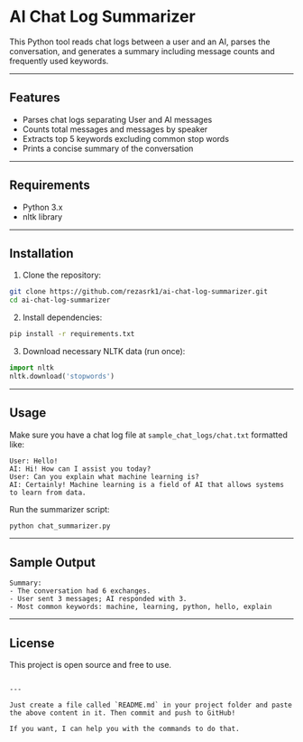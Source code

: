 
# AI Chat Log Summarizer

This Python tool reads chat logs between a user and an AI, parses the conversation, and generates a summary including message counts and frequently used keywords.

---

## Features

- Parses chat logs separating User and AI messages  
- Counts total messages and messages by speaker  
- Extracts top 5 keywords excluding common stop words  
- Prints a concise summary of the conversation  

---

## Requirements

- Python 3.x  
- nltk library  

---

## Installation

1. Clone the repository:

```bash
git clone https://github.com/rezasrk1/ai-chat-log-summarizer.git
cd ai-chat-log-summarizer
````

2. Install dependencies:

```bash
pip install -r requirements.txt
```

3. Download necessary NLTK data (run once):

```python
import nltk
nltk.download('stopwords')
```

---

## Usage

Make sure you have a chat log file at `sample_chat_logs/chat.txt` formatted like:

```
User: Hello!
AI: Hi! How can I assist you today?
User: Can you explain what machine learning is?
AI: Certainly! Machine learning is a field of AI that allows systems to learn from data.
```

Run the summarizer script:

```bash
python chat_summarizer.py
```

---

## Sample Output

```
Summary:
- The conversation had 6 exchanges.
- User sent 3 messages; AI responded with 3.
- Most common keywords: machine, learning, python, hello, explain
```

---

## License

This project is open source and free to use.

```

---

Just create a file called `README.md` in your project folder and paste the above content in it. Then commit and push to GitHub!

If you want, I can help you with the commands to do that.
```
